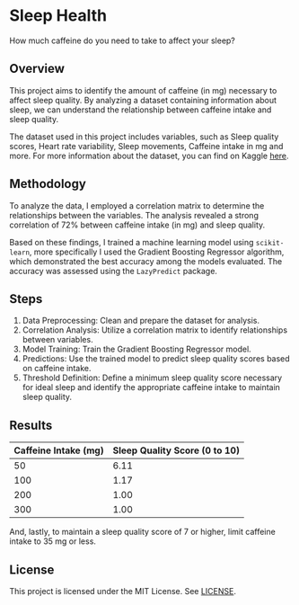 # Sleep Health

How much caffeine do you need to take to affect your sleep?

## Overview

This project aims to identify the amount of caffeine (in mg) necessary to
affect sleep quality. By analyzing a dataset containing information about
sleep, we can understand the relationship between caffeine intake and sleep
quality.

The dataset used in this project includes variables, such as Sleep quality
scores, Heart rate variability, Sleep movements, Caffeine intake in mg and
more. For more information about the dataset, you can find on Kaggle
[here](https://www.kaggle.com/datasets/uom190346a/sleep-and-health-metrics).

## Methodology

To analyze the data, I employed a correlation matrix to determine the
relationships between the variables. The analysis revealed a strong correlation
of 72% between caffeine intake (in mg) and sleep quality.

Based on these findings, I trained a machine learning model using
`scikit-learn`, more specifically I used the Gradient Boosting Regressor
algorithm, which demonstrated the best accuracy among the models evaluated. The
accuracy was assessed using the `LazyPredict` package.

## Steps

1. Data Preprocessing: Clean and prepare the dataset for analysis.
2. Correlation Analysis: Utilize a correlation matrix to identify relationships
   between variables.
3. Model Training: Train the Gradient Boosting Regressor model.
4. Predictions: Use the trained model to predict sleep quality scores based on
   caffeine intake.
5. Threshold Definition: Define a minimum sleep quality score necessary for
   ideal sleep and identify the appropriate caffeine intake to maintain sleep
   quality.

## Results

| Caffeine Intake (mg) | Sleep Quality Score (0 to 10) |
| -------------------- | ----------------------------- |
| 50                   | 6.11                          |
| 100                  | 1.17                          |
| 200                  | 1.00                          |
| 300                  | 1.00                          |

And, lastly, to maintain a sleep quality score of 7 or higher, limit caffeine
intake to 35 mg or less.

## License

This project is licensed under the MIT License. See [LICENSE](./LICENSE).
